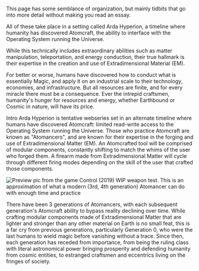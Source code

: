 

This page has some semblance of organization, but mainly tidbits that go into more detail without making you read an essay.

All of these take place in a setting called Arda Hyperion, a timeline where humanity has discovered Atomcraft, the ability to interface with the Operating System running the Universe.

While this technically includes extraordinary abilities such as matter manipulation, teleportation, and energy conduction, their true hallmark is their expertise in the creation and use of Extradimensional Material (EM).

For better or worse, humans have discovered how to conduct what is essentially Magic, and apply it on an industrial scale to their technology, economies, and infrastructure. But all resources are finite, and for every miracle there must be a consequence. Ever the intrepid craftsmen, humanity's hunger for resources and energy, whether Earthbound or Cosmic in nature, will have its price.


Intro
Arda Hyperion is tentative webseries set in an alternate timeline where humans have discovered Atomcraft: limited read-write access to the Operating System running the Universe. Those who practice Atomcraft are known as "Atomancers", and are known for their expertise in the forging and use of Extradimensional Matter (EM). An Atomcrafted tool will be comprised of modular components, constantly shifting to match the whims of the user who forged them. A firearm made from Extradimensional Matter will cycle through different firing modes depending on the skill of the user that crafted those components.

![Preview pic from the game Control (2019) WIP weapon test. This is an approximation of what a modern (3rd, 4th generation) Atomancer can do with enough time and practice](https://66.media.tumblr.com/b9031267e0839b004b03fbc1dfb5c887/tumblr_perfuuBA3h1qgojgxo2_540.gif)

There have been 3 generations of Atomancers, with each subsequent generation's Atomcraft ability to bypass reality declining over time. While crafting modular components made of Extradimensional Matter that are lighter and stronger than any other material on Earth is no small feat, this is a far cry from previous generations, particularly Generation 0, who were the last humans to wield magic before vanishing without a trace. Since then, each generation has receded from importance, from being the ruling class with literal astronomical power bringing prosperity and defending humanity from cosmic entities, to estranged craftsmen and eccentrics living on the fringes of society.

